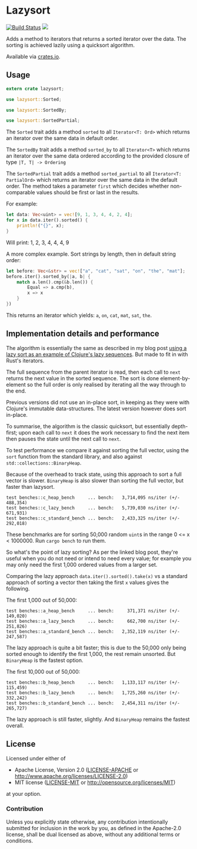 # Lazysort

[![Build Status](https://travis-ci.org/benashford/rust-lazysort.svg)](https://travis-ci.org/benashford/rust-lazysort)
[![](http://meritbadge.herokuapp.com/lazysort)](https://crates.io/crates/lazysort)

Adds a method to iterators that returns a sorted iterator over the data.  The sorting is achieved lazily using a quicksort algorithm.

Available via [crates.io](https://crates.io/crates/lazysort).

## Usage

```rust
extern crate lazysort;

use lazysort::Sorted;

use lazysort::SortedBy;

use lazysort::SortedPartial;
```

The `Sorted` trait adds a method `sorted` to all `Iterator<T: Ord>` which returns an iterator over the same data in default order.

The `SortedBy` trait adds a method `sorted_by` to all `Iterator<T>` which returns an iterator over the same data ordered according to the provided closure of type `|T, T| -> Ordering`

The `SortedPartial` trait adds a method `sorted_partial` to all `Iterator<T: PartialOrd>` which returns an iterator over the same data in the default order.  The method takes a parameter `first` which decides whether non-comparable values should be first or last in the results.

For example:

```rust
let data: Vec<uint> = vec![9, 1, 3, 4, 4, 2, 4];
for x in data.iter().sorted() {
	println!("{}", x);
}
```

Will print: 1, 2, 3, 4, 4, 4, 9

A more complex example.  Sort strings by length, then in default string order:

```rust
let before: Vec<&str> = vec!["a", "cat", "sat", "on", "the", "mat"];
before.iter().sorted_by(|a, b| {
    match a.len().cmp(&b.len()) {
        Equal => a.cmp(b),
        x => x
    }
})
```

This returns an iterator which yields: `a`, `on`, `cat`, `mat`, `sat`, `the`.

## Implementation details and performance

The algorithm is essentially the same as described in my blog post [using a lazy sort as an example of Clojure's lazy sequences](http://benashford.github.io/blog/2014/03/22/the-power-of-lazy-sequences/).  But made to fit in with Rust's iterators.

The full sequence from the parent iterator is read, then each call to `next` returns the next value in the sorted sequence.  The sort is done element-by-element so the full order is only realised by iterating all the way through to the end.

Previous versions did not use an in-place sort, in keeping as they were with Clojure's immutable data-structures.  The latest version however does sort in-place.

To summarise, the algorithm is the classic quicksort, but essentially depth-first; upon each call to `next` it does the work necessary to find the next item then pauses the state until the next call to `next`.

To test performance we compare it against sorting the full vector, using the `sort` function from the standard library, and also against `std::collections::BinaryHeap`.

Because of the overhead to track state, using this approach to sort a full vector is slower.  `BinaryHeap` is also slower than sorting the full vector, but faster than lazysort.

```
test benches::c_heap_bench     ... bench:   3,714,095 ns/iter (+/- 488,354)
test benches::c_lazy_bench     ... bench:   5,739,030 ns/iter (+/- 671,931)
test benches::c_standard_bench ... bench:   2,433,325 ns/iter (+/- 292,018)
```

These benchmarks are for sorting 50,000 random `uint`s in the range 0 <= x < 1000000.  Run `cargo bench` to run them.

So what's the point of lazy sorting?  As per the linked blog post, they're useful when you do not need or intend to need every value; for example you may only need the first 1,000 ordered values from a larger set.

Comparing the lazy approach `data.iter().sorted().take(x)` vs a standard approach of sorting a vector then taking the first `x` values gives the following.

The first 1,000 out of 50,000:

```
test benches::a_heap_bench     ... bench:     371,371 ns/iter (+/- 149,020)
test benches::a_lazy_bench     ... bench:     662,700 ns/iter (+/- 251,826)
test benches::a_standard_bench ... bench:   2,352,119 ns/iter (+/- 247,587)
```

The lazy approach is quite a bit faster; this is due to the 50,000 only being sorted enough to identify the first 1,000, the rest remain unsorted.  But `BinaryHeap` is the fastest option.

The first 10,000 out of 50,000:

```
test benches::b_heap_bench     ... bench:   1,133,117 ns/iter (+/- 115,459)
test benches::b_lazy_bench     ... bench:   1,725,260 ns/iter (+/- 332,242)
test benches::b_standard_bench ... bench:   2,454,311 ns/iter (+/- 265,727)
```

The lazy approach is still faster, slightly.  And `BinaryHeap` remains the fastest overall.

## License

Licensed under either of

* Apache License, Version 2.0 ([LICENSE-APACHE](LICENSE-APACHE) or http://www.apache.org/licenses/LICENSE-2.0)
* MIT license ([LICENSE-MIT](LICENSE-MIT) or http://opensource.org/licenses/MIT)

at your option.

### Contribution

Unless you explicitly state otherwise, any contribution intentionally submitted
for inclusion in the work by you, as defined in the Apache-2.0 license, shall be dual licensed as above, without any
additional terms or conditions.
